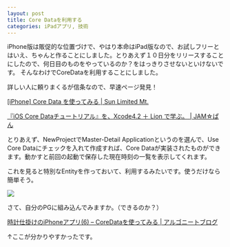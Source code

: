 ```yaml
---
layout: post
title: Core Dataを利用する
categories: iPadアプリ, 技術
---
```


iPhone版は販促的な位置づけで、やはり本命はiPad版なので、お試しフリーとはいえ、ちゃんと作ることにしました。とりあえず１０日分をリリースすることにしたので、何日目のものをやっているのか？をはっきりさせないといけないです。
そんなわけでCoreDataを利用することにしました。

詳しい人に頼りまくるが信条なので、早速ページ発見！

<a href="http://blog.syuhari.jp/archives/1860" target="_blank">[iPhone] Core Data を使ってみる | Sun Limited Mt.</a>

<a href="http://playet.jugem.jp/?eid=152" target="_blank">『iOS Core Dataチュートリアル』を、Xcode4.2 ＋ Lion で学ぶ。 | JAM☆ぱん</a>

とりあえず、NewProjectでMaster-Detail Applicationというのを選んで、Use Core Dataにチェックを入れて作成すれば、Core Dataが実装されたものができます。動かすと前回の起動で保存した現在時刻の一覧を表示してくれます。

これを見ると特別なEntityを作っておいて、利用するみたいです。使うだけなら簡単そう。

<a href="http://iron-hot.com/xcode/wp-content/uploads/2012/04/c06b248c9ff7ebfbcad876dca72fe539.png" target="_blank">![](http://iron-hot.com/xcode/wp-content/uploads/2012/04/c06b248c9ff7ebfbcad876dca72fe539-300x202.png)</a>

さて、自分のPGに組み込んでみますか。（できるのか？）

<a href="http://algoneet.com/39/時計仕掛けのiphoneアプリ-6/" target="_blank">時計仕掛けのiPhoneアプリ(6) – CoreDataを使ってみる | アルゴニートブログ</a>

↑ここが分かりやすかったです。

